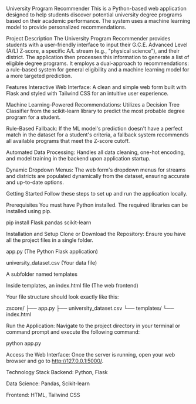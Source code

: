 University Program Recommender
This is a Python-based web application designed to help students discover potential university degree programs based on their academic performance. The system uses a machine learning model to provide personalized recommendations.

Project Description
The University Program Recommender provides students with a user-friendly interface to input their G.C.E. Advanced Level (A/L) Z-score, a specific A/L stream (e.g., "physical science"), and their district. The application then processes this information to generate a list of eligible degree programs. It employs a dual-approach to recommendations: a rule-based system for general eligibility and a machine learning model for a more targeted prediction.

Features
Interactive Web Interface: A clean and simple web form built with Flask and styled with Tailwind CSS for an intuitive user experience.

Machine Learning-Powered Recommendations: Utilizes a Decision Tree Classifier from the scikit-learn library to predict the most probable degree program for a student.

Rule-Based Fallback: If the ML model's prediction doesn't have a perfect match in the dataset for a student's criteria, a fallback system recommends all available programs that meet the Z-score cutoff.

Automated Data Processing: Handles all data cleaning, one-hot encoding, and model training in the backend upon application startup.

Dynamic Dropdown Menus: The web form's dropdown menus for streams and districts are populated dynamically from the dataset, ensuring accurate and up-to-date options.

Getting Started
Follow these steps to set up and run the application locally.

Prerequisites
You must have Python installed. The required libraries can be installed using pip.

pip install Flask pandas scikit-learn

Installation and Setup
Clone or Download the Repository: Ensure you have all the project files in a single folder.

app.py (The Python Flask application)

university_dataset.csv (Your data file)

A subfolder named templates

Inside templates, an index.html file (The web frontend)

Your file structure should look exactly like this:

zscore/
├── app.py
├── university_dataset.csv
└── templates/
    └── index.html

Run the Application: Navigate to the project directory in your terminal or command prompt and execute the following command:

python app.py

Access the Web Interface: Once the server is running, open your web browser and go to http://127.0.0.1:5000/.

Technology Stack
Backend: Python, Flask

Data Science: Pandas, Scikit-learn

Frontend: HTML, Tailwind CSS
